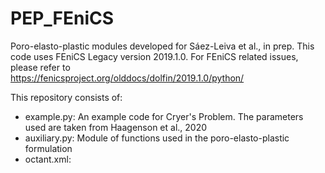 # PEP_FEniCS
Poro-elasto-plastic modules developed for Sáez-Leiva et al., in prep. This code uses FEniCS Legacy version 2019.1.0. For FEniCS related issues, please refer to  
https://fenicsproject.org/olddocs/dolfin/2019.1.0/python/

This repository consists of:
  - example.py: An example code for Cryer's Problem. The parameters used are taken from Haagenson et al., 2020
  - auxiliary.py: Module of functions used in the poro-elasto-plastic formulation
  - octant.xml: 
